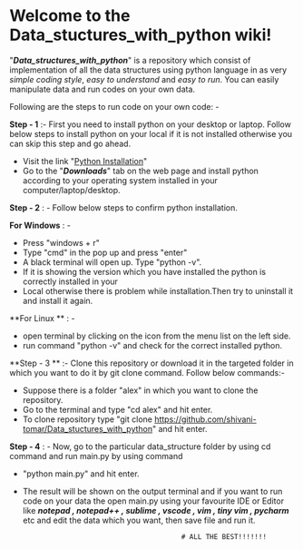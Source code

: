 # Welcome to the Data_stuctures_with_python wiki!

"_**Data_structures_with_python**_" is a repository which consist of implementation of all the data structures using python language in as very _simple coding style_, _easy to understand_ and _easy to run_. You can easily manipulate data and run codes on your own data.



Following are the steps to run code on your own code: -

**Step - 1** :- First you need to install python on your desktop or laptop. Follow below steps to install python on your 
                local 
            if it is not installed otherwise you can skip this step and go ahead.

* Visit the link "[Python Installation](https://www.python.org/)"
* Go to the "_**Downloads**_" tab on the web page and install python according to your operating system 
              installed in your computer/laptop/desktop.

**Step - 2** : - Follow below steps to confirm python installation.

**For Windows** : - 
* Press "windows + r"
* Type "cmd" in the pop up and press "enter"
* A black terminal will open up. Type "python -v".
* If it is showing the version which you have installed the python is correctly installed in 
  your 
* Local otherwise there is problem while installation.Then try to uninstall it and install it 
  again.


**For Linux ** : -
* open terminal by clicking on the icon from the menu list on the left side.
* run command "python -v" and check for the correct installed python.

**Step - 3 ** :- Clone this repository or download it in the targeted folder in which you want to do it by git clone 
                command. Follow below commands:-

* Suppose there is a folder "alex" in which you want to clone the repository. 
* Go to the terminal and type "cd alex" and hit enter.
* To clone repository type "git clone https://github.com/shivani-tomar/Data_stuctures_with_python" and hit 
  enter. 

**Step - 4** : -  Now, go to the particular data_structure folder by using cd command and run main.py by using command 
                  
* "python main.py" and hit enter.
* The result will be shown on the output terminal and if you want to run code on your data the open main.py 
  using your favourite IDE or Editor like _**notepad , notepad++ , sublime , vscode , vim , tiny vim , pycharm**_               
  etc and edit the data which you want, then save file and run it.  
               



                                             # ALL THE BEST!!!!!!!

 






 
